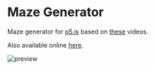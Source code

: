 # Maze Generator
Maze generator for [p5.js](https://p5js.org/) based on [these](https://www.youtube.com/watch?v=HyK_Q5rrcr4) videos.

Also available online [here](https://editor.p5js.org/mcmiller11/sketches/bPixcuCUh).

![preview](./preview.gif)
